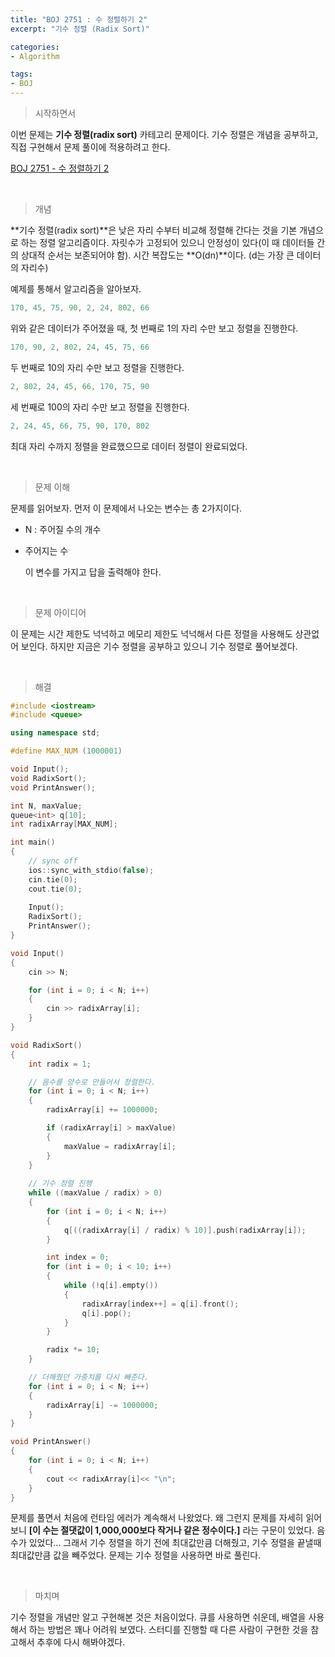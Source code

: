 ```yaml
---
title: "BOJ 2751 : 수 정렬하기 2"
excerpt: "기수 정렬 (Radix Sort)"

categories:
- Algorithm

tags:
- BOJ
---
```


> 시작하면서

   이번 문제는 **기수 정렬(radix sort)** 카테고리 문제이다. 기수 정렬은 개념을 공부하고, 직접 구현해서 문제 풀이에 적용하려고 한다.

[BOJ 2751 - 수 정렬하기 2](https://www.acmicpc.net/problem/2751)    

​    

> 개념

 **기수 정렬(radix sort)**은 낮은 자리 수부터 비교해 정렬해 간다는 것을 기본 개념으로 하는 정렬 알고리즘이다.
자릿수가 고정되어 있으니 안정성이 있다(이 때 데이터들 간의 상대적 순서는 보존되어야 함).
시간 복잡도는 **O(dn)**이다. (d는 가장 큰 데이터의 자리수)

 예제를 통해서 알고리즘을 알아보자.

```c++
170, 45, 75, 90, 2, 24, 802, 66
```

위와 같은 데이터가 주어졌을 때, 첫 번째로 1의 자리 수만 보고 정렬을 진행한다.

```c++
170, 90, 2, 802, 24, 45, 75, 66
```

두 번째로 10의 자리 수만 보고 정렬을 진행한다.

```c++
2, 802, 24, 45, 66, 170, 75, 90
```

세 번째로 100의 자리 수만 보고 정렬을 진행한다.

```c++
2, 24, 45, 66, 75, 90, 170, 802
```

최대 자리 수까지 정렬을 완료했으므로 데이터 정렬이 완료되었다.

​    

> 문제 이해

   문제를 읽어보자. 먼저 이 문제에서 나오는 변수는 총 2가지이다.

- N : 주어질 수의 개수

- 주어지는 수

   이 변수를 가지고 답을 출력해야 한다.    

​    

> 문제 아이디어

   이 문제는 시간 제한도 넉넉하고 메모리 제한도 넉넉해서 다른 정렬을 사용해도 상관없어 보인다. 하지만 지금은 기수 정렬을 공부하고 있으니 기수 정렬로 풀어보겠다.        

​    

>해결

```c++
#include <iostream>
#include <queue>

using namespace std;

#define MAX_NUM (1000001)

void Input();
void RadixSort();
void PrintAnswer();

int N, maxValue;
queue<int> q[10];
int radixArray[MAX_NUM];

int main()
{
	// sync off
	ios::sync_with_stdio(false);
	cin.tie(0);
	cout.tie(0);
	
	Input();
	RadixSort();
	PrintAnswer();
}

void Input()
{
	cin >> N;

	for (int i = 0; i < N; i++)
	{
		cin >> radixArray[i];
	}
}

void RadixSort()
{
	int radix = 1;

	// 음수를 양수로 만들어서 정렬한다.
	for (int i = 0; i < N; i++)
	{
		radixArray[i] += 1000000;

		if (radixArray[i] > maxValue)
		{
			maxValue = radixArray[i];
		}
	}
	
	// 기수 정렬 진행
	while ((maxValue / radix) > 0)
	{
		for (int i = 0; i < N; i++)
		{
			q[((radixArray[i] / radix) % 10)].push(radixArray[i]);
		}

		int index = 0;
		for (int i = 0; i < 10; i++)
		{
			while (!q[i].empty())
			{
				radixArray[index++] = q[i].front();
				q[i].pop();
			}
		}

		radix *= 10;
	}

	// 더해줬던 가중치를 다시 빼준다.
	for (int i = 0; i < N; i++)
	{
		radixArray[i] -= 1000000;
	}
}

void PrintAnswer()
{
	for (int i = 0; i < N; i++)
	{
		cout << radixArray[i]<< "\n";
	}
}
```

  문제를 풀면서 처음에 런타임 에러가 계속해서 나왔었다. 왜 그런지 문제를 자세히 읽어보니 **[이 수는 절댓값이 1,000,000보다 작거나 같은 정수이다.]** 라는 구문이 있었다. 음수가 있었다...
그래서 기수 정렬을 하기 전에 최대값만큼 더해줬고, 기수 정렬을 끝낼때 최대값만큼 값을 빼주었다.
문제는 기수 정렬을 사용하면 바로 풀린다.    

​    

> 마치며

 기수 정렬을 개념만 알고 구현해본 것은 처음이었다. 큐를 사용하면 쉬운데, 배열을 사용해서 하는 방법은 꽤나 어려워 보였다. 스터디를 진행할 때 다른 사람이 구현한 것을 참고해서 추후에 다시 해봐야겠다.